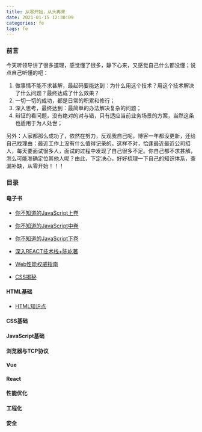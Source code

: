 ```yaml
---
title: 从零开始，从头再来
date: 2021-01-15 12:30:09
categories: fe
tags: fe
---
```


### 前言

今天听领导讲了很多道理，感觉懂了很多，静下心来，又感觉自己什么都没懂；说点自己听懂的吧：

1. 做事情不能不求甚解，最起码要能达到：为什么用这个技术？用这个技术解决了什么问题？最终达成了什么效果？
2. 一切一切的成功，都是日常的积累和修行；
3. 深入思考，最终达到：最简单的办法解决复杂的问题；
4. 辩证的看问题，没有绝对的对与错，只有适应当前业务场景的方案，当然这条也适用于为人处世；

另外：人家都那么成功了，依然在努力，反观我自己呢，博客一年都没更新，还给自己找理由：最近工作上没有什么值得记录的。这样不对，恰逢最近最近公司招人，每天要面试很多人，面试的过程中发现了自己很多不足。你自己都不求甚解，怎么可能准确定位其他人呢？由此，下定决心，好好梳理一下自己的知识体系，查漏补缺，从零开始！！！

### 目录

#### 电子书

- [你不知道的JavaScript上卷](https://docs.qq.com/pdf/DS21PQ0NsVUhXTnV4)

- [你不知道的JavaScript中卷](https://docs.qq.com/pdf/DS3BiQ3l3SURUVWpY)

- [你不知道的JavaScript下卷](https://docs.qq.com/pdf/DS2JGR0R1Y2hNa2h2)

- [深入REACT技术栈+陈屹著](https://docs.qq.com/pdf/DS0JjeHVkdVdkTG9a)

- [Web性能权威指南](https://docs.qq.com/pdf/DS29VcVV3emdBVXNi)

- [CSS揭秘](https://docs.qq.com/pdf/DS0hkcFRwQk9zeXZr)

#### HTML基础

- [HTML知识点](/2021/01/15/2021/html/2021-01-15-html-1/)

#### CSS基础

#### JavaScript基础

#### 浏览器与TCP协议

#### Vue

#### React

#### 性能优化

#### 工程化

#### 安全

